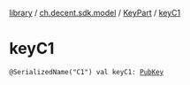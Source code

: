 [library](../../index.md) / [ch.decent.sdk.model](../index.md) / [KeyPart](index.md) / [keyC1](./key-c1.md)

# keyC1

`@SerializedName("C1") val keyC1: `[`PubKey`](../-pub-key/index.md)